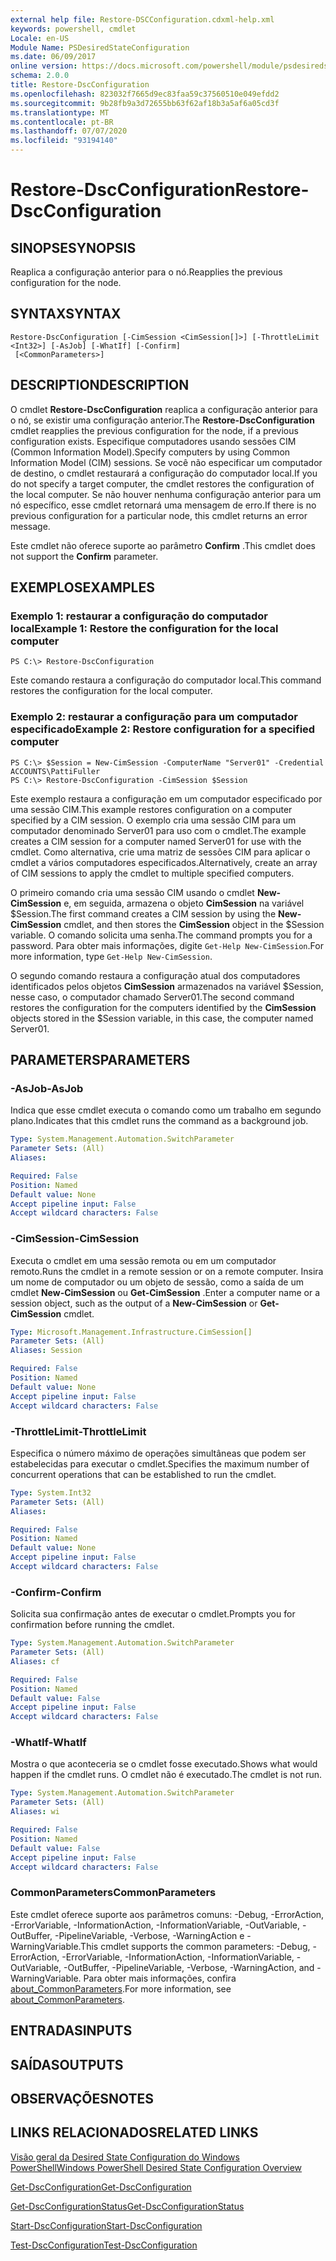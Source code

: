 ```yaml
---
external help file: Restore-DSCConfiguration.cdxml-help.xml
keywords: powershell, cmdlet
Locale: en-US
Module Name: PSDesiredStateConfiguration
ms.date: 06/09/2017
online version: https://docs.microsoft.com/powershell/module/psdesiredstateconfiguration/restore-dscconfiguration?view=powershell-5.1&WT.mc_id=ps-gethelp
schema: 2.0.0
title: Restore-DscConfiguration
ms.openlocfilehash: 823032f7665d9ec83faa59c37560510e049efdd2
ms.sourcegitcommit: 9b28fb9a3d72655bb63f62af18b3a5af6a05cd3f
ms.translationtype: MT
ms.contentlocale: pt-BR
ms.lasthandoff: 07/07/2020
ms.locfileid: "93194140"
---
```

# <span data-ttu-id="d8824-103">Restore-DscConfiguration</span><span class="sxs-lookup"><span data-stu-id="d8824-103">Restore-DscConfiguration</span></span>

## <span data-ttu-id="d8824-104">SINOPSE</span><span class="sxs-lookup"><span data-stu-id="d8824-104">SYNOPSIS</span></span>
<span data-ttu-id="d8824-105">Reaplica a configuração anterior para o nó.</span><span class="sxs-lookup"><span data-stu-id="d8824-105">Reapplies the previous configuration for the node.</span></span>

## <span data-ttu-id="d8824-106">SYNTAX</span><span class="sxs-lookup"><span data-stu-id="d8824-106">SYNTAX</span></span>

```
Restore-DscConfiguration [-CimSession <CimSession[]>] [-ThrottleLimit <Int32>] [-AsJob] [-WhatIf] [-Confirm]
 [<CommonParameters>]
```

## <span data-ttu-id="d8824-107">DESCRIPTION</span><span class="sxs-lookup"><span data-stu-id="d8824-107">DESCRIPTION</span></span>
<span data-ttu-id="d8824-108">O cmdlet **Restore-DscConfiguration** reaplica a configuração anterior para o nó, se existir uma configuração anterior.</span><span class="sxs-lookup"><span data-stu-id="d8824-108">The **Restore-DscConfiguration** cmdlet reapplies the previous configuration for the node, if a previous configuration exists.</span></span>
<span data-ttu-id="d8824-109">Especifique computadores usando sessões CIM (Common Information Model).</span><span class="sxs-lookup"><span data-stu-id="d8824-109">Specify computers by using Common Information Model (CIM) sessions.</span></span>
<span data-ttu-id="d8824-110">Se você não especificar um computador de destino, o cmdlet restaurará a configuração do computador local.</span><span class="sxs-lookup"><span data-stu-id="d8824-110">If you do not specify a target computer, the cmdlet restores the configuration of the local computer.</span></span>
<span data-ttu-id="d8824-111">Se não houver nenhuma configuração anterior para um nó específico, esse cmdlet retornará uma mensagem de erro.</span><span class="sxs-lookup"><span data-stu-id="d8824-111">If there is no previous configuration for a particular node, this cmdlet returns an error message.</span></span>

<span data-ttu-id="d8824-112">Este cmdlet não oferece suporte ao parâmetro **Confirm** .</span><span class="sxs-lookup"><span data-stu-id="d8824-112">This cmdlet does not support the **Confirm** parameter.</span></span>

## <span data-ttu-id="d8824-113">EXEMPLOS</span><span class="sxs-lookup"><span data-stu-id="d8824-113">EXAMPLES</span></span>

### <span data-ttu-id="d8824-114">Exemplo 1: restaurar a configuração do computador local</span><span class="sxs-lookup"><span data-stu-id="d8824-114">Example 1: Restore the configuration for the local computer</span></span>

```
PS C:\> Restore-DscConfiguration
```

<span data-ttu-id="d8824-115">Este comando restaura a configuração do computador local.</span><span class="sxs-lookup"><span data-stu-id="d8824-115">This command restores the configuration for the local computer.</span></span>

### <span data-ttu-id="d8824-116">Exemplo 2: restaurar a configuração para um computador especificado</span><span class="sxs-lookup"><span data-stu-id="d8824-116">Example 2: Restore configuration for a specified computer</span></span>

```
PS C:\> $Session = New-CimSession -ComputerName "Server01" -Credential ACCOUNTS\PattiFuller
PS C:\> Restore-DscConfiguration -CimSession $Session
```

<span data-ttu-id="d8824-117">Este exemplo restaura a configuração em um computador especificado por uma sessão CIM.</span><span class="sxs-lookup"><span data-stu-id="d8824-117">This example restores configuration on a computer specified by a CIM session.</span></span>
<span data-ttu-id="d8824-118">O exemplo cria uma sessão CIM para um computador denominado Server01 para uso com o cmdlet.</span><span class="sxs-lookup"><span data-stu-id="d8824-118">The example creates a CIM session for a computer named Server01 for use with the cmdlet.</span></span>
<span data-ttu-id="d8824-119">Como alternativa, crie uma matriz de sessões CIM para aplicar o cmdlet a vários computadores especificados.</span><span class="sxs-lookup"><span data-stu-id="d8824-119">Alternatively, create an array of CIM sessions to apply the cmdlet to multiple specified computers.</span></span>

<span data-ttu-id="d8824-120">O primeiro comando cria uma sessão CIM usando o cmdlet **New-CimSession** e, em seguida, armazena o objeto **CimSession** na variável $Session.</span><span class="sxs-lookup"><span data-stu-id="d8824-120">The first command creates a CIM session by using the **New-CimSession** cmdlet, and then stores the **CimSession** object in the $Session variable.</span></span>
<span data-ttu-id="d8824-121">O comando solicita uma senha.</span><span class="sxs-lookup"><span data-stu-id="d8824-121">The command prompts you for a password.</span></span>
<span data-ttu-id="d8824-122">Para obter mais informações, digite `Get-Help New-CimSession`.</span><span class="sxs-lookup"><span data-stu-id="d8824-122">For more information, type `Get-Help New-CimSession`.</span></span>

<span data-ttu-id="d8824-123">O segundo comando restaura a configuração atual dos computadores identificados pelos objetos **CimSession** armazenados na variável $Session, nesse caso, o computador chamado Server01.</span><span class="sxs-lookup"><span data-stu-id="d8824-123">The second command restores the configuration for the computers identified by the **CimSession** objects stored in the $Session variable, in this case, the computer named Server01.</span></span>

## <span data-ttu-id="d8824-124">PARAMETERS</span><span class="sxs-lookup"><span data-stu-id="d8824-124">PARAMETERS</span></span>

### <span data-ttu-id="d8824-125">-AsJob</span><span class="sxs-lookup"><span data-stu-id="d8824-125">-AsJob</span></span>
<span data-ttu-id="d8824-126">Indica que esse cmdlet executa o comando como um trabalho em segundo plano.</span><span class="sxs-lookup"><span data-stu-id="d8824-126">Indicates that this cmdlet runs the command as a background job.</span></span>

```yaml
Type: System.Management.Automation.SwitchParameter
Parameter Sets: (All)
Aliases:

Required: False
Position: Named
Default value: None
Accept pipeline input: False
Accept wildcard characters: False
```

### <span data-ttu-id="d8824-127">-CimSession</span><span class="sxs-lookup"><span data-stu-id="d8824-127">-CimSession</span></span>
<span data-ttu-id="d8824-128">Executa o cmdlet em uma sessão remota ou em um computador remoto.</span><span class="sxs-lookup"><span data-stu-id="d8824-128">Runs the cmdlet in a remote session or on a remote computer.</span></span>
<span data-ttu-id="d8824-129">Insira um nome de computador ou um objeto de sessão, como a saída de um cmdlet **New-CimSession** ou **Get-CimSession** .</span><span class="sxs-lookup"><span data-stu-id="d8824-129">Enter a computer name or a session object, such as the output of a **New-CimSession** or **Get-CimSession** cmdlet.</span></span>

```yaml
Type: Microsoft.Management.Infrastructure.CimSession[]
Parameter Sets: (All)
Aliases: Session

Required: False
Position: Named
Default value: None
Accept pipeline input: False
Accept wildcard characters: False
```

### <span data-ttu-id="d8824-130">-ThrottleLimit</span><span class="sxs-lookup"><span data-stu-id="d8824-130">-ThrottleLimit</span></span>
<span data-ttu-id="d8824-131">Especifica o número máximo de operações simultâneas que podem ser estabelecidas para executar o cmdlet.</span><span class="sxs-lookup"><span data-stu-id="d8824-131">Specifies the maximum number of concurrent operations that can be established to run the cmdlet.</span></span>

```yaml
Type: System.Int32
Parameter Sets: (All)
Aliases:

Required: False
Position: Named
Default value: None
Accept pipeline input: False
Accept wildcard characters: False
```

### <span data-ttu-id="d8824-132">-Confirm</span><span class="sxs-lookup"><span data-stu-id="d8824-132">-Confirm</span></span>
<span data-ttu-id="d8824-133">Solicita sua confirmação antes de executar o cmdlet.</span><span class="sxs-lookup"><span data-stu-id="d8824-133">Prompts you for confirmation before running the cmdlet.</span></span>

```yaml
Type: System.Management.Automation.SwitchParameter
Parameter Sets: (All)
Aliases: cf

Required: False
Position: Named
Default value: False
Accept pipeline input: False
Accept wildcard characters: False
```

### <span data-ttu-id="d8824-134">-WhatIf</span><span class="sxs-lookup"><span data-stu-id="d8824-134">-WhatIf</span></span>
<span data-ttu-id="d8824-135">Mostra o que aconteceria se o cmdlet fosse executado.</span><span class="sxs-lookup"><span data-stu-id="d8824-135">Shows what would happen if the cmdlet runs.</span></span>
<span data-ttu-id="d8824-136">O cmdlet não é executado.</span><span class="sxs-lookup"><span data-stu-id="d8824-136">The cmdlet is not run.</span></span>

```yaml
Type: System.Management.Automation.SwitchParameter
Parameter Sets: (All)
Aliases: wi

Required: False
Position: Named
Default value: False
Accept pipeline input: False
Accept wildcard characters: False
```

### <span data-ttu-id="d8824-137">CommonParameters</span><span class="sxs-lookup"><span data-stu-id="d8824-137">CommonParameters</span></span>
<span data-ttu-id="d8824-138">Este cmdlet oferece suporte aos parâmetros comuns: -Debug, -ErrorAction, -ErrorVariable, -InformationAction, -InformationVariable, -OutVariable, -OutBuffer, -PipelineVariable, -Verbose, -WarningAction e -WarningVariable.</span><span class="sxs-lookup"><span data-stu-id="d8824-138">This cmdlet supports the common parameters: -Debug, -ErrorAction, -ErrorVariable, -InformationAction, -InformationVariable, -OutVariable, -OutBuffer, -PipelineVariable, -Verbose, -WarningAction, and -WarningVariable.</span></span> <span data-ttu-id="d8824-139">Para obter mais informações, confira [about_CommonParameters](https://go.microsoft.com/fwlink/?LinkID=113216).</span><span class="sxs-lookup"><span data-stu-id="d8824-139">For more information, see [about_CommonParameters](https://go.microsoft.com/fwlink/?LinkID=113216).</span></span>

## <span data-ttu-id="d8824-140">ENTRADAS</span><span class="sxs-lookup"><span data-stu-id="d8824-140">INPUTS</span></span>

## <span data-ttu-id="d8824-141">SAÍDAS</span><span class="sxs-lookup"><span data-stu-id="d8824-141">OUTPUTS</span></span>

## <span data-ttu-id="d8824-142">OBSERVAÇÕES</span><span class="sxs-lookup"><span data-stu-id="d8824-142">NOTES</span></span>

## <span data-ttu-id="d8824-143">LINKS RELACIONADOS</span><span class="sxs-lookup"><span data-stu-id="d8824-143">RELATED LINKS</span></span>

[<span data-ttu-id="d8824-144">Visão geral da Desired State Configuration do Windows PowerShell</span><span class="sxs-lookup"><span data-stu-id="d8824-144">Windows PowerShell Desired State Configuration Overview</span></span>](/powershell/scripting/dsc/overview/dscforengineers)

[<span data-ttu-id="d8824-145">Get-DscConfiguration</span><span class="sxs-lookup"><span data-stu-id="d8824-145">Get-DscConfiguration</span></span>](Get-DscConfiguration.md)

[<span data-ttu-id="d8824-146">Get-DscConfigurationStatus</span><span class="sxs-lookup"><span data-stu-id="d8824-146">Get-DscConfigurationStatus</span></span>](Get-DscConfigurationStatus.md)

[<span data-ttu-id="d8824-147">Start-DscConfiguration</span><span class="sxs-lookup"><span data-stu-id="d8824-147">Start-DscConfiguration</span></span>](Start-DscConfiguration.md)

[<span data-ttu-id="d8824-148">Test-DscConfiguration</span><span class="sxs-lookup"><span data-stu-id="d8824-148">Test-DscConfiguration</span></span>](Test-DscConfiguration.md)
